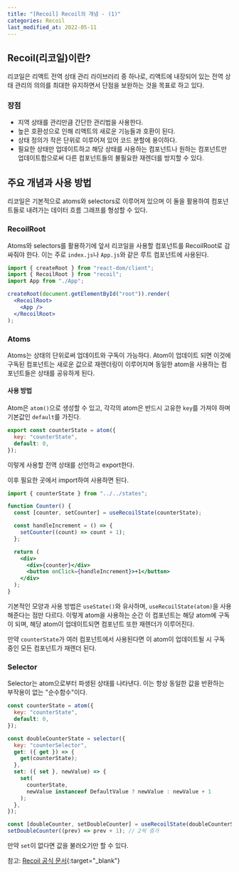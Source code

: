 ```yaml
---
title: "[Recoil] Recoil의 개념 - (1)"
categories: Recoil
last_modified_at: 2022-05-11
---
```


## Recoil(리코일)이란?

리코일은 리액트 전역 상태 관리 라이브러리 중 하나로, 리액트에 내장되어 있는 전역 상태 관리의 의의를 최대한 유지하면서 단점을 보완하는 것을 목표로 하고 있다.

### 장점

- 지역 상태를 관리만큼 간단한 관리법을 사용한다.
- 높은 호환성으로 인해 리액트의 새로운 기능들과 호환이 된다.
- 상태 정의가 작은 단위로 이루어져 있어 코드 분할에 용이하다.
- 필요한 상태만 업데이트하고 해당 상태를 사용하는 컴포넌트나 원하는 컴포넌트만 업데이트함으로써 다른 컴포넌트들의 불필요한 재렌더를 방지할 수 있다.

## 주요 개념과 사용 방법

리코일은 기본적으로 atoms와 selectors로 이루어져 있으며 이 둘을 활용하여 컴포넌트들로 내려가는 데이터 흐름 그래프를 형성할 수 있다.

### RecoilRoot

Atoms와 selectors를 활용하기에 앞서 리코일을 사용할 컴포넌트를 RecoilRoot로 감싸줘야 한다. 이는 주로 `index.js`나 `App.js`와 같은 루트 컴포넌트에 사용된다.

```jsx
import { createRoot } from "react-dom/client";
import { RecoilRoot } from "recoil";
import App from "./App";

createRoot(document.getElementById("root")).render(
  <RecoilRoot>
    <App />
  </RecoilRoot>
);
```

### Atoms

Atoms는 상태의 단위로써 업데이트와 구독이 가능하다. Atom이 업데이트 되면 이것에 구독된 컴포넌트는 새로운 값으로 재렌더링이 이루어지며 동일한 atom을 사용하는 컴포넌트들은 상태를 공유하게 된다.

#### 사용 방법

Atom은 `atom()`으로 생성할 수 있고, 각각의 atom은 반드시 고유한 `key`를 가져야 하며 기본값인 `default`를 가진다.

```jsx
export const counterState = atom({
  key: "counterState",
  default: 0,
});
```

이렇게 사용할 전역 상태를 선언하고 export한다.

이후 필요한 곳에서 import하여 사용하면 된다.

```jsx
import { counterState } from "../../states";

function Counter() {
  const [counter, setCounter] = useRecoilState(counterState);

  const handleIncrement = () => {
    setCounter((count) => count + 1);
  };

  return (
    <div>
      <div>{counter}</div>
      <button onClick={handleIncrement}>+1</button>
    </div>
  );
}
```

기본적인 모양과 사용 방법은 `useState()`와 유사하며, `useRecoilState(atom)`을 사용해준다는 점만 다르다. 이렇게 atom을 사용하는 순간 이 컴포넌트는 해당 atom에 구독이 되며, 해당 atom이 업데이트되면 컴포넌트 또한 재렌더가 이루어진다.

만약 `counterState`가 여러 컴포넌트에서 사용된다면 이 atom이 업데이트될 시 구독 중인 모든 컴포넌트가 재렌더 된다.

### Selector

Selector는 atom으로부터 파생된 상태를 나타낸다. 이는 항상 동일한 값을 반환하는 부작용이 없는 "순수함수"이다.

```jsx
const counterState = atom({
  key: "counterState",
  default: 0,
});

const doubleCounterState = selector({
  key: "counterSelector",
  get: ({ get }) => {
    get(counterState);
  },
  set: ({ set }, newValue) => {
    set(
      counterState,
      newValue instanceof DefaultValue ? newValue : newValue + 1
    );
  },
});

const [doubleCounter, setDoubleCounter] = useRecoilState(doubleCounterState);
setDoubleCounter((prev) => prev + 1); // 2씩 증가
```

만약 `set`이 없다면 값을 불러오기만 할 수 있다.

참고: [Recoil 공식 문서](https://recoiljs.org/ko/docs/introduction/core-concepts){:target="\_blank"}
